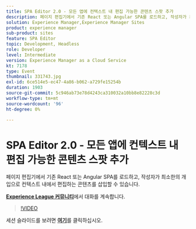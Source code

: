 ```yaml
---
title: SPA Editor 2.0 - 모든 앱에 컨텍스트 내 편집 가능한 콘텐츠 스팟 추가
description: 페이지 편집기에서 기존 React 또는 Angular SPA를 로드하고, 작성자가 최소한의 개입으로 컨텍스트 내에서 편집하는 콘텐츠를 삽입할 수 있습니다. 이 세션은 Adobe Developers Live 컨텐츠 이벤트의 일부로 전달되었습니다.
solution: Experience Manager,Experience Manager Sites
product: experience manager
sub-product: sites
feature: SPA Editor
topic: Development, Headless
role: Developer
level: Intermediate
version: Experience Manager as a Cloud Service
kt: 7178
type: Event
thumbnail: 331743.jpg
exl-id: 6ce514e5-ec47-4a86-b062-a729fe15254b
duration: 1903
source-git-commit: 5c946ab73e78d4243ca310032a10bb8e82228c3d
workflow-type: tm+mt
source-wordcount: '96'
ht-degree: 0%

---
```


# SPA Editor 2.0 - 모든 앱에 컨텍스트 내 편집 가능한 콘텐츠 스팟 추가

페이지 편집기에서 기존 React 또는 Angular SPA를 로드하고, 작성자가 최소한의 개입으로 컨텍스트 내에서 편집하는 콘텐츠를 삽입할 수 있습니다.

**[Experience League 커뮤니티](https://adobe.ly/36Yd3v6)**&#x200B;에서 대화를 계속합니다.

>[!VIDEO](https://video.tv.adobe.com/v/331743/?quality=12&learn=on&hidetitle=true)

세션 슬라이드를 보려면 **[여기](/help/adobe-developers-live/assets/spa-editor-2-0.pdf)**&#x200B;를 클릭하십시오.
